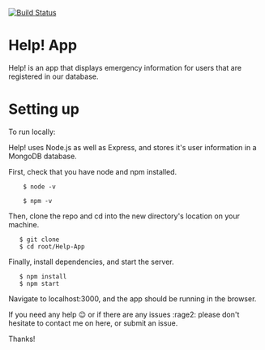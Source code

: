 [![Build Status](https://travis-ci.org/Polcat000/Help-App.svg?branch=master)](https://travis-ci.org/Polcat000/Help-App)
# Help! App

Help! is an app that displays emergency information for users that are registered in our database.

# Setting up

To run locally:

Help! uses Node.js as well as Express, and stores it's user information in a MongoDB database. 

First, check that you have node and npm installed.
```
    $ node -v
```

```
    $ npm -v
```
  
Then, clone the repo and cd into the new directory's location on your machine.
```
   $ git clone 
   $ cd root/Help-App
```   

Finally, install dependencies, and start the server.
```   
   $ npm install
   $ npm start
```

Navigate to localhost:3000, and the app should be running in the browser.

If you need any help :wink: or if there are any issues :rage2: please don't hesitate to contact me on here, or submit an issue.

Thanks!
